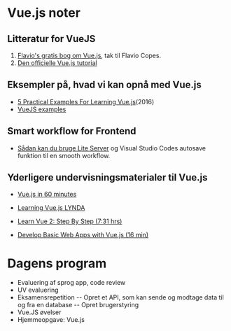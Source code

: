 # __Vue.js noter__

## Litteratur for VueJS
1. [Flavio's gratis bog om Vue.js](https://vuehandbook.com/), tak til Flavio Copes.
1. [Den officielle Vue.js tutorial](https://vuejs.org/v2/guide/)



## Eksempler på, hvad vi kan opnå med Vue.js
- [5 Practical Examples For Learning Vue.js](https://tutorialzine.com/2016/03/5-practical-examples-for-learning-vue-js)(2016)
- [VueJS examples](https://vuejsexamples.com/)

## Smart workflow for Frontend
- [Sådan kan du bruge Lite Server](https://blogs.msdn.microsoft.com/cdndevs/2016/01/24/visual-studio-code-and-local-web-server/) og Visual Studio Codes autosave funktion til en smooth workflow.

## Yderligere undervisningsmaterialer til Vue.js 
- [Vue.js in 60 minutes](https://www.youtube.com/watch?v=z6hQqgvGI4Y&t=3s)

- [Learning Vue.js LYNDA](https://www.lynda.com/JavaScript-tutorials/Learning-Vuejs/737798-2.html?srchtrk=index%3a1%0alinktypeid%3a2%0aq%3avue.js%0apage%3a1%0as%3arelevance%0asa%3atrue%0aproducttypeid%3a2)

- [Learn Vue 2: Step By Step (7:31 hrs)](https://laracasts.com/series/learn-vue-2-step-by-step)

- [Develop Basic Web Apps with Vue.js (16 min)](https://egghead.io/courses/develop-basic-web-apps-with-vue-js)


# Dagens program
- Evaluering af sprog app, code review
- UV evaluering
- Eksamensrepetition
-- Opret et API, som kan sende og modtage data til og fra en database
-- Opret brugerstyring
- Vue.JS øvelser
- Hjemmeopgave: Vue.js
